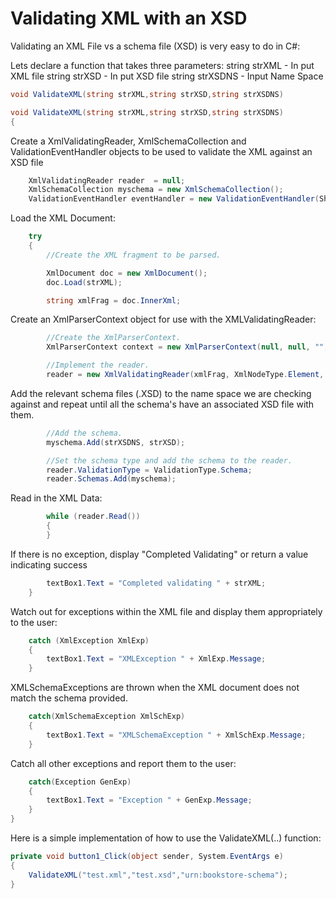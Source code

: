 # Validating XML with an XSD


Validating an XML File vs a schema file (XSD) is very easy to do in C#: 

Lets declare a function that takes three parameters:
string strXML - In put XML file
string strXSD - In put XSD file
string strXSDNS - Input Name Space

```csharp
void ValidateXML(string strXML,string strXSD,string strXSDNS) 

void ValidateXML(string strXML,string strXSD,string strXSDNS)
{
```


Create a XmlValidatingReader, XmlSchemaCollection and ValidationEventHandler objects to be used to validate the XML against an XSD file 

```csharp
    XmlValidatingReader reader  = null;
    XmlSchemaCollection myschema = new XmlSchemaCollection();
    ValidationEventHandler eventHandler = new ValidationEventHandler(ShowCompileErrors );
```


Load the XML Document: 

```csharp
    try
    {
        //Create the XML fragment to be parsed.

        XmlDocument doc = new XmlDocument();
        doc.Load(strXML);

        string xmlFrag = doc.InnerXml;
```        


Create an XmlParserContext object for use with the XMLValidatingReader: 

```csharp
        //Create the XmlParserContext.
        XmlParserContext context = new XmlParserContext(null, null, "", XmlSpace.None);

        //Implement the reader. 
        reader = new XmlValidatingReader(xmlFrag, XmlNodeType.Element, context);
```


Add the relevant schema files (.XSD) to the name space we are checking against and repeat until all the schema's have an associated XSD file with them. 

```csharp        
        //Add the schema.
        myschema.Add(strXSDNS, strXSD);

        //Set the schema type and add the schema to the reader.
        reader.ValidationType = ValidationType.Schema;
        reader.Schemas.Add(myschema);
```


Read in the XML Data: 

```csharp
        while (reader.Read())
        {
        }
```


If there is no exception, display "Completed Validating" or return a value indicating success 

```csharp       
        textBox1.Text = "Completed validating " + strXML;
    }
```


Watch out for exceptions within the XML file and display them appropriately to the user: 

```csharp
    catch (XmlException XmlExp)
    {
        textBox1.Text = "XMLException " + XmlExp.Message;
    }
```

XMLSchemaExceptions are thrown when the XML document does not match the schema provided. 

```csharp
    catch(XmlSchemaException XmlSchExp)
    {
        textBox1.Text = "XMLSchemaException " + XmlSchExp.Message;
    }
```


Catch all other exceptions and report them to the user: 

```csharp
    catch(Exception GenExp)
    {
        textBox1.Text = "Exception " + GenExp.Message;
    }
}
```

Here is a simple implementation of how to use the ValidateXML(..) function: 

```csharp
private void button1_Click(object sender, System.EventArgs e)
{
    ValidateXML("test.xml","test.xsd","urn:bookstore-schema");
}
```
